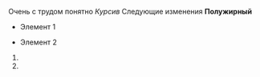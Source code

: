 Очень с трудом понятно
*Курсив* 
Следующие изменения
**Полужирный**

* Элемент 1

* Элемент 2

1.

2.